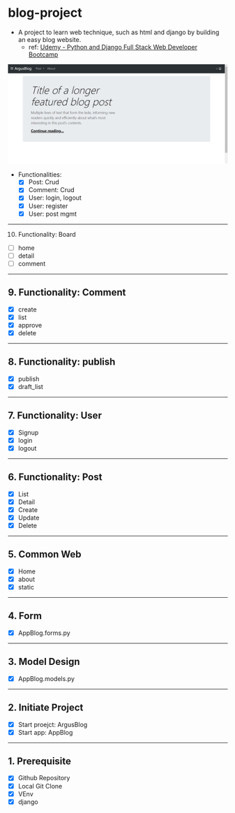 # blog-project

- A project to learn web technique, such as html and django by building an easy blog website.
  - ref: [Udemy - Python and Django Full Stack Web Developer Bootcamp](https://www.udemy.com/course/python-and-django-full-stack-web-developer-bootcamp)

![screenshot](./screenshot.png)

- Functionalities:
  - [x] Post: Crud
  - [x] Comment: Crud
  - [x] User: login, logout
  - [x] User: register
  - [x] User: post mgmt

---

10. Functionality: Board

- [ ] home
- [ ] detail
- [ ] comment

---

## 9. Functionality: Comment

- [x] create
- [x] list
- [x] approve
- [x] delete

---

## 8. Functionality: publish

- [x] publish
- [x] draft_list

---

## 7. Functionality: User

- [x] Signup
- [x] login
- [x] logout

---

## 6. Functionality: Post

- [x] List
- [x] Detail
- [x] Create
- [x] Update
- [x] Delete

---

## 5. Common Web

- [x] Home
- [x] about
- [x] static

---

## 4. Form

- [x] AppBlog.forms.py

---

## 3. Model Design

- [x] AppBlog.models.py

---

## 2. Initiate Project

- [x] Start proejct: ArgusBlog
- [x] Start app: AppBlog

---

## 1. Prerequisite

- [x] Github Repository
- [x] Local Git Clone
- [x] VEnv
- [x] django
